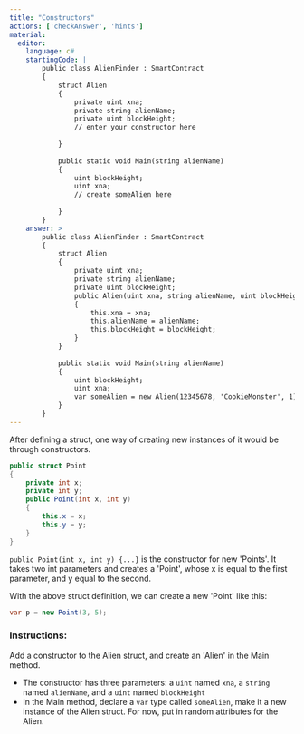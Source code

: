 ```yaml
---
title: "Constructors"
actions: ['checkAnswer', 'hints']
material: 
  editor:
    language: c#
    startingCode: |
        public class AlienFinder : SmartContract
        {
            struct Alien
            {
                private uint xna;
                private string alienName;
                private uint blockHeight;
                // enter your constructor here
                
            }
            
            public static void Main(string alienName)
            {
                uint blockHeight;
                uint xna; 
                // create someAlien here
                
            }
        }
    answer: > 
        public class AlienFinder : SmartContract
        {
            struct Alien
            {
                private uint xna;
                private string alienName;
                private uint blockHeight;
                public Alien(uint xna, string alienName, uint blockHeight) 
                {
                    this.xna = xna; 
                    this.alienName = alienName;
                    this.blockHeight = blockHeight;
                }
            }
            
            public static void Main(string alienName)
            {
                uint blockHeight;
                uint xna; 
                var someAlien = new Alien(12345678, 'CookieMonster', 1);
            }
        }
---
```




After defining a struct, one way of creating new instances of it would be through constructors. 


```c#
public struct Point
{
    private int x;
    private int y;
    public Point(int x, int y)
    {
        this.x = x;
        this.y = y;
    }
}
```

`public Point(int x, int y) {...}` is the constructor for new 'Points'. It takes two int parameters and creates a 'Point', whose x is equal to the first parameter, and y equal to the second. 

With the above struct definition, we can create a new 'Point' like this: 

```c#
var p = new Point(3, 5);
```


### Instructions: 

Add a constructor to the Alien struct, and create an 'Alien' in the Main method. 

- The constructor has three parameters: a `uint` named `xna`, a `string` named `alienName`, and a `uint` named `blockHeight`
- In the Main method, declare a `var` type called `someAlien`, make it a new instance of the Alien struct. For now, put in random attributes for the Alien. 
